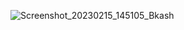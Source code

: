 ![Screenshot_20230215_145105_Bkash](https://user-images.githubusercontent.com/55847412/218979484-6665fde1-acd8-4899-8e15-48fc5409dd04.jpg)

